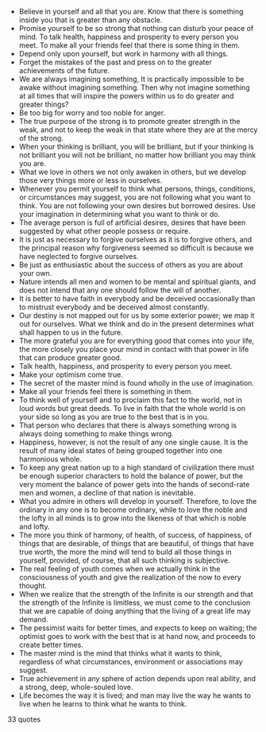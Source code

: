  - Believe in yourself and all that you are. Know that there is something inside you that is greater than any obstacle.
 - Promise yourself to be so strong that nothing can disturb your peace of mind. To talk health, happiness and prosperity to every person you meet. To make all your friends feel that there is some thing in them.
 - Depend only upon yourself, but work in harmony with all things.
 - Forget the mistakes of the past and press on to the greater achievements of the future.
 - We are always imagining something, It is practically impossible to be awake without imagining something. Then why not imagine something at all times that will inspire the powers within us to do greater and greater things?
 - Be too big for worry and too noble for anger.
 - The true purpose of the strong is to promote greater strength in the weak, and not to keep the weak in that state where they are at the mercy of the strong.
 - When your thinking is brilliant, you will be brilliant, but if your thinking is not brilliant you will not be brilliant, no matter how brilliant you may think you are.
 - What we love in others we not only awaken in others, but we develop those very things more or less in ourselves.
 - Whenever you permit yourself to think what persons, things, conditions, or circumstances may suggest, you are not following what you want to think. You are not following your own desires but borrowed desires. Use your imagination in determining what you want to think or do.
 - The average person is full of artificial desires, desires that have been suggested by what other people possess or require.
 - It is just as necessary to forgive ourselves as it is to forgive others, and the principal reason why forgiveness seemed so difficult is because we have neglected to forgive ourselves.
 - Be just as enthusiastic about the success of others as you are about your own.
 - Nature intends all men and women to be mental and spiritual giants, and does not intend that any one should follow the will of another.
 - It is better to have faith in everybody and be deceived occasionally than to mistrust everybody and be deceived almost constantly.
 - Our destiny is not mapped out for us by some exterior power; we map it out for ourselves. What we think and do in the present determines what shall happen to us in the future.
 - The more grateful you are for everything good that comes into your life, the more closely you place your mind in contact with that power in life that can produce greater good.
 - Talk health, happiness, and prosperity to every person you meet.
 - Make your optimism come true.
 - The secret of the master mind is found wholly in the use of imagination.
 - Make all your friends feel there is something in them.
 - To think well of yourself and to proclaim this fact to the world, not in loud words but great deeds. To live in faith that the whole world is on your side so long as you are true to the best that is in you.
 - That person who declares that there is always something wrong is always doing something to make things wrong.
 - Happiness, however, is not the result of any one single cause. It is the result of many ideal states of being grouped together into one harmonious whole.
 - To keep any great nation up to a high standard of civilization there must be enough superior characters to hold the balance of power, but the very moment the balance of power gets into the hands of second-rate men and women, a decline of that nation is inevitable.
 - What you admire in others will develop in yourself. Therefore, to love the ordinary in any one is to become ordinary, while to love the noble and the lofty in all minds is to grow into the likeness of that which is noble and lofty.
 - The more you think of harmony, of health, of success, of happiness, of things that are desirable, of things that are beautiful, of things that have true worth, the more the mind will tend to build all those things in yourself, provided, of course, that all such thinking is subjective.
 - The real feeling of youth comes when we actually think in the consciousness of youth and give the realization of the now to every thought.
 - When we realize that the strength of the Infinite is our strength and that the strength of the Infinite is limitless, we must come to the conclusion that we are capable of doing anything that the living of a great life may demand.
 - The pessimist waits for better times, and expects to keep on waiting; the optimist goes to work with the best that is at hand now, and proceeds to create better times.
 - The master mind is the mind that thinks what it wants to think, regardless of what circumstances, environment or associations may suggest.
 - True achievement in any sphere of action depends upon real ability, and a strong, deep, whole-souled love.
 - Life becomes the way it is lived; and man may live the way he wants to live when he learns to think what he wants to think.

33 quotes